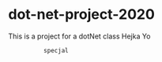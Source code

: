 # dot-net-project-2020
This is a project for a dotNet class
Hejka
Yo





              specjal                  


              
